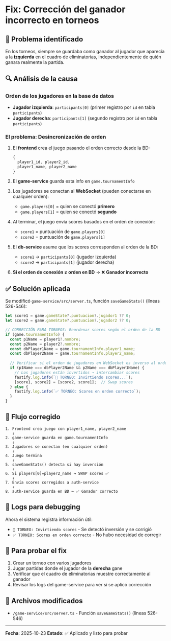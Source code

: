 # Fix: Corrección del ganador incorrecto en torneos

## 🐛 Problema identificado

En los torneos, siempre se guardaba como ganador al jugador que aparecía a la **izquierda** en el cuadro de eliminatorias, independientemente de quién ganara realmente la partida.

## 🔍 Análisis de la causa

### Orden de los jugadores en la base de datos
- **Jugador izquierda**: `participants[0]` (primer registro por `id` en tabla `participants`)
- **Jugador derecha**: `participants[1]` (segundo registro por `id` en tabla `participants`)

### El problema: Desincronización de orden
1. El **frontend** crea el juego pasando el orden correcto desde la BD:
   ```typescript
   {
     player1_id, player2_id,
     player1_name, player2_name
   }
   ```

2. El **game-service** guarda esta info en `game.tournamentInfo`

3. Los jugadores se conectan al **WebSocket** (pueden conectarse en cualquier orden):
   - `game.players[0]` = quien se conectó **primero**
   - `game.players[1]` = quien se conectó **segundo**

4. Al terminar, el juego envía scores basados en el orden de conexión:
   - `score1` = puntuación de `game.players[0]`
   - `score2` = puntuación de `game.players[1]`

5. El **db-service** asume que los scores corresponden al orden de la BD:
   - `score1` → `participants[0]` (jugador izquierda)
   - `score2` → `participants[1]` (jugador derecha)

6. **Si el orden de conexión ≠ orden en BD** → ❌ **Ganador incorrecto**

## ✅ Solución aplicada

Se modificó `game-service/src/server.ts`, función `saveGameStats()` (líneas 526-546):

```typescript
let score1 = game.gameState?.puntuacion?.jugador1 ?? 0;
let score2 = game.gameState?.puntuacion?.jugador2 ?? 0;

// CORRECCIÓN PARA TORNEOS: Reordenar scores según el orden de la BD
if (game.tournamentInfo) {
  const p1Name = player1?.nombre;
  const p2Name = player2?.nombre;
  const dbPlayer1Name = game.tournamentInfo.player1_name;
  const dbPlayer2Name = game.tournamentInfo.player2_name;
  
  // Verificar si el orden de jugadores en WebSocket es inverso al orden en BD
  if (p1Name === dbPlayer2Name && p2Name === dbPlayer1Name) {
    // Los jugadores están invertidos → intercambiar scores
    fastify.log.info(`🔄 TORNEO: Invirtiendo scores...`);
    [score1, score2] = [score2, score1];  // Swap scores
  } else {
    fastify.log.info(`✅ TORNEO: Scores en orden correcto`);
  }
}
```

## 🎯 Flujo corregido

```
1. Frontend crea juego con player1_name, player2_name
   ↓
2. game-service guarda en game.tournamentInfo
   ↓
3. Jugadores se conectan (en cualquier orden)
   ↓
4. Juego termina
   ↓
5. saveGameStats() detecta si hay inversión
   ↓
6. Si players[0]=player2_name → SWAP scores ✅
   ↓
7. Envía scores corregidos a auth-service
   ↓
8. auth-service guarda en BD → ✅ Ganador correcto
```

## 📝 Logs para debugging

Ahora el sistema registra información útil:
- `🔄 TORNEO: Invirtiendo scores` - Se detectó inversión y se corrigió
- `✅ TORNEO: Scores en orden correcto` - No hubo necesidad de corregir

## 🧪 Para probar el fix

1. Crear un torneo con varios jugadores
2. Jugar partidas donde el jugador de la **derecha** gane
3. Verificar que el cuadro de eliminatorias muestre correctamente al ganador
4. Revisar los logs del game-service para ver si se aplicó corrección

## 📍 Archivos modificados

- `/game-service/src/server.ts` - Función `saveGameStats()` (líneas 526-546)

---

**Fecha**: 2025-10-23
**Estado**: ✅ Aplicado y listo para probar
